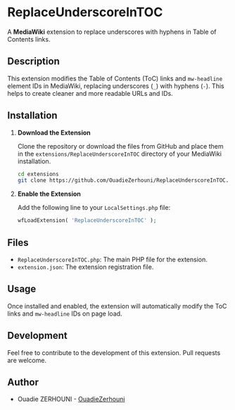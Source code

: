 
# ReplaceUnderscoreInTOC

A **MediaWiki** extension to replace underscores with hyphens in Table of Contents links.

## Description

This extension modifies the Table of Contents (ToC) links and `mw-headline` element IDs in MediaWiki, replacing underscores (`_`) with hyphens (`-`). This helps to create cleaner and more readable URLs and IDs.

## Installation

1. **Download the Extension**

   Clone the repository or download the files from GitHub and place them in the `extensions/ReplaceUnderscoreInTOC` directory of your MediaWiki installation.

   ```bash
   cd extensions
   git clone https://github.com/OuadieZerhouni/ReplaceUnderscoreInTOC.git
   ```

2. **Enable the Extension**

   Add the following line to your `LocalSettings.php` file:

   ```php
   wfLoadExtension( 'ReplaceUnderscoreInTOC' );
   ```

## Files

- `ReplaceUnderscoreInTOC.php`: The main PHP file for the extension.
- `extension.json`: The extension registration file.

## Usage

Once installed and enabled, the extension will automatically modify the ToC links and `mw-headline` IDs on page load.

## Development

Feel free to contribute to the development of this extension. Pull requests are welcome.

## Author

- Ouadie ZERHOUNI - [OuadieZerhouni](https://github.com/OuadieZerhouni)

